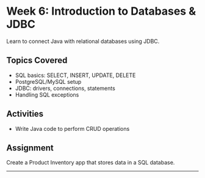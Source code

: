 # Week 6: Introduction to Databases & JDBC

Learn to connect Java with relational databases using JDBC.

## Topics Covered

- SQL basics: SELECT, INSERT, UPDATE, DELETE
- PostgreSQL/MySQL setup
- JDBC: drivers, connections, statements
- Handling SQL exceptions

## Activities

- Write Java code to perform CRUD operations

## Assignment

Create a Product Inventory app that stores data in a SQL database.

---
